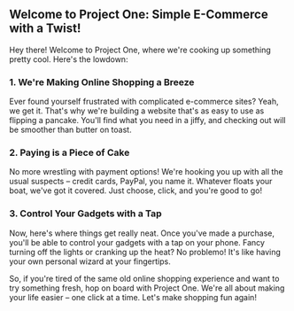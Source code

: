 ## Welcome to Project One: Simple E-Commerce with a Twist!

Hey there! Welcome to Project One, where we're cooking up something pretty cool. Here's the lowdown:

### 1. We're Making Online Shopping a Breeze
Ever found yourself frustrated with complicated e-commerce sites? Yeah, we get it. That's why we're building a website that's as easy to use as flipping a pancake. You'll find what you need in a jiffy, and checking out will be smoother than butter on toast.

### 2. Paying is a Piece of Cake
No more wrestling with payment options! We're hooking you up with all the usual suspects – credit cards, PayPal, you name it. Whatever floats your boat, we've got it covered. Just choose, click, and you're good to go!

### 3. Control Your Gadgets with a Tap
Now, here's where things get really neat. Once you've made a purchase, you'll be able to control your gadgets with a tap on your phone. Fancy turning off the lights or cranking up the heat? No problemo! It's like having your own personal wizard at your fingertips.

So, if you're tired of the same old online shopping experience and want to try something fresh, hop on board with Project One. We're all about making your life easier – one click at a time. Let's make shopping fun again!
